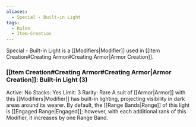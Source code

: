 ```yaml
---
aliases:
  - Special - Built-in Light
tags:
  - Rules
  - Item-Creation
---
```

Special - Built-in Light is a [[Modifiers|Modifier]] used in [[Item Creation#Creating Armor#Creating Armor|Armor Creation]].

### [[Item Creation#Creating Armor#Creating Armor|Armor Creation]]: Built-in Light (3)
Active: No
Stacks: Yes
Limit: 3
Rarity: Rare
A suit of [[Armor|Armor]] with this [[Modifiers|Modifier]] has built-in lighting, projecting visibility in dark areas around its wearer. By default, the [[Range Bands|Range]] of this light is [[Engaged Range|Engaged]]; however, with each additional rank of this Modifier, it increases by one Range Band.